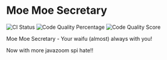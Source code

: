# Moe Moe Secretary
![CI Status](https://github.com/KaikyuDev/moe-moe-secretary/workflows/Java%20CI/badge.svg)
![Code Quality Percentage](https://www.code-inspector.com/project/12329/score/svg)
![Code Quality Score](https://www.code-inspector.com/project/12329/status/svg)

Moe Moe Secretary - Your waifu (almost) always with you!

Now with more javazoom spi hate!!
